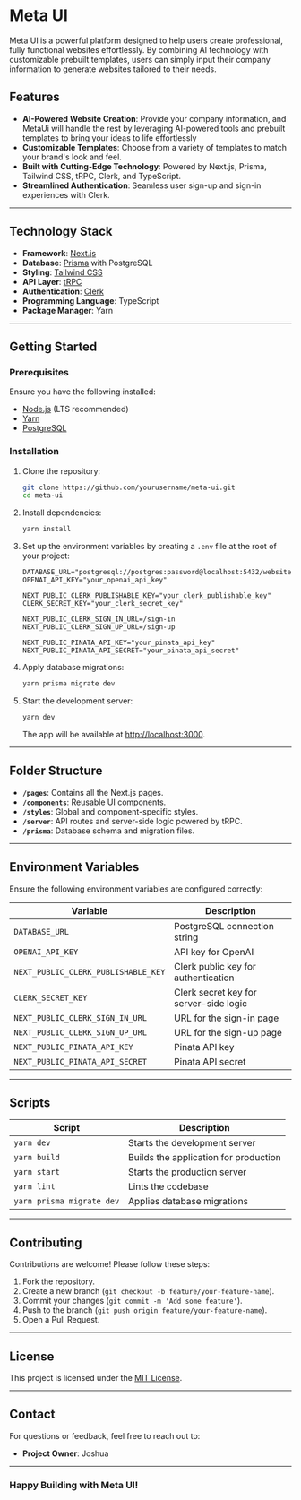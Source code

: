 # Meta UI

Meta UI is a powerful platform designed to help users create professional, fully functional websites effortlessly. By combining AI technology with customizable prebuilt templates, users can simply input their company information to generate websites tailored to their needs.

## Features

- **AI-Powered Website Creation**: Provide your company information, and MetaUi will handle the rest by leveraging AI-powered tools and prebuilt templates to bring your ideas to life effortlessly
- **Customizable Templates**: Choose from a variety of templates to match your brand's look and feel.
- **Built with Cutting-Edge Technology**: Powered by Next.js, Prisma, Tailwind CSS, tRPC, Clerk, and TypeScript.
- **Streamlined Authentication**: Seamless user sign-up and sign-in experiences with Clerk.

---

## Technology Stack

- **Framework**: [Next.js](https://nextjs.org/)
- **Database**: [Prisma](https://www.prisma.io/) with PostgreSQL
- **Styling**: [Tailwind CSS](https://tailwindcss.com/)
- **API Layer**: [tRPC](https://trpc.io/)
- **Authentication**: [Clerk](https://clerk.dev/)
- **Programming Language**: TypeScript
- **Package Manager**: Yarn

---

## Getting Started

### Prerequisites

Ensure you have the following installed:

- [Node.js](https://nodejs.org/) (LTS recommended)
- [Yarn](https://yarnpkg.com/)
- [PostgreSQL](https://www.postgresql.org/)

### Installation

1. Clone the repository:

   ```bash
   git clone https://github.com/yourusername/meta-ui.git
   cd meta-ui
   ```

2. Install dependencies:

   ```bash
   yarn install
   ```

3. Set up the environment variables by creating a `.env` file at the root of your project:

   ```env
   DATABASE_URL="postgresql://postgres:password@localhost:5432/website"
   OPENAI_API_KEY="your_openai_api_key"

   NEXT_PUBLIC_CLERK_PUBLISHABLE_KEY="your_clerk_publishable_key"
   CLERK_SECRET_KEY="your_clerk_secret_key"

   NEXT_PUBLIC_CLERK_SIGN_IN_URL=/sign-in
   NEXT_PUBLIC_CLERK_SIGN_UP_URL=/sign-up

   NEXT_PUBLIC_PINATA_API_KEY="your_pinata_api_key"
   NEXT_PUBLIC_PINATA_API_SECRET="your_pinata_api_secret"
   ```

4. Apply database migrations:

   ```bash
   yarn prisma migrate dev
   ```

5. Start the development server:
   ```bash
   yarn dev
   ```
   The app will be available at [http://localhost:3000](http://localhost:3000).

---

## Folder Structure

- **`/pages`**: Contains all the Next.js pages.
- **`/components`**: Reusable UI components.
- **`/styles`**: Global and component-specific styles.
- **`/server`**: API routes and server-side logic powered by tRPC.
- **`/prisma`**: Database schema and migration files.

---

## Environment Variables

Ensure the following environment variables are configured correctly:

| Variable                            | Description                            |
| ----------------------------------- | -------------------------------------- |
| `DATABASE_URL`                      | PostgreSQL connection string           |
| `OPENAI_API_KEY`                    | API key for OpenAI                     |
| `NEXT_PUBLIC_CLERK_PUBLISHABLE_KEY` | Clerk public key for authentication    |
| `CLERK_SECRET_KEY`                  | Clerk secret key for server-side logic |
| `NEXT_PUBLIC_CLERK_SIGN_IN_URL`     | URL for the sign-in page               |
| `NEXT_PUBLIC_CLERK_SIGN_UP_URL`     | URL for the sign-up page               |
| `NEXT_PUBLIC_PINATA_API_KEY`        | Pinata API key                         |
| `NEXT_PUBLIC_PINATA_API_SECRET`     | Pinata API secret                      |

---

## Scripts

| Script                    | Description                           |
| ------------------------- | ------------------------------------- |
| `yarn dev`                | Starts the development server         |
| `yarn build`              | Builds the application for production |
| `yarn start`              | Starts the production server          |
| `yarn lint`               | Lints the codebase                    |
| `yarn prisma migrate dev` | Applies database migrations           |

---

## Contributing

Contributions are welcome! Please follow these steps:

1. Fork the repository.
2. Create a new branch (`git checkout -b feature/your-feature-name`).
3. Commit your changes (`git commit -m 'Add some feature'`).
4. Push to the branch (`git push origin feature/your-feature-name`).
5. Open a Pull Request.

---

## License

This project is licensed under the [MIT License](./LICENSE).

---

## Contact

For questions or feedback, feel free to reach out to:

- **Project Owner**: Joshua

---

### Happy Building with Meta UI!
